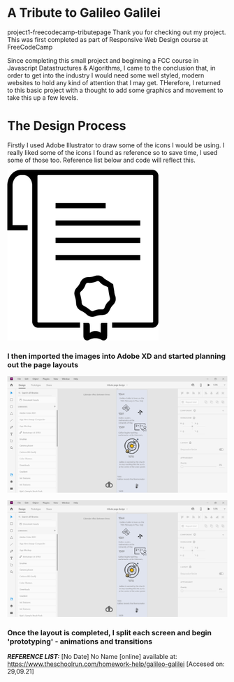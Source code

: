 # A Tribute to Galileo Galilei
project1-freecodecamp-tributepage
Thank you for checking out my project. This was first completed as part of Responsive Web Design course at FreeCodeCamp
 
Since completing this small project and beginning a FCC course in Javascript Datastructures & Algorithms, I came to the conclusion that, in order to get into the industry I would need some well styled, modern websites to hold any kind of attention that I may get. THerefore, I returned to this basic project with a thought to add some graphics and movement to take this up a few levels. 

# The Design Process

Firstly I used Adobe Illustrator to draw some of the icons I would be using. I really liked some of the icons I found as reference so to save time, I used some of those too. Reference list below and code will reflect this. 

![Screenshot](assets/design/my-icons/diploma-icon.png)

### I then imported the images into Adobe XD and started planning out the page layouts

![Screenshot](assets/design/xd-screenshot.png)

![Screenshot](assets/design/xd-screenshot.png)

### Once the layout is completed, I split each screen and begin 'prototyping' - animations and transitions


***REFERENCE LIST:***
[No Date] No Name [online] available at: https://www.theschoolrun.com/homework-help/galileo-galilei [Accesed on: 29,09.21]


